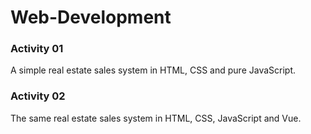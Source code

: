 # Web-Development

<h3><strong>Activity 01</strong></h3>
A simple real estate sales system in HTML, CSS and pure JavaScript.

<h3><strong>Activity 02</strong></h3>
The same real estate sales system in HTML, CSS, JavaScript and Vue.

